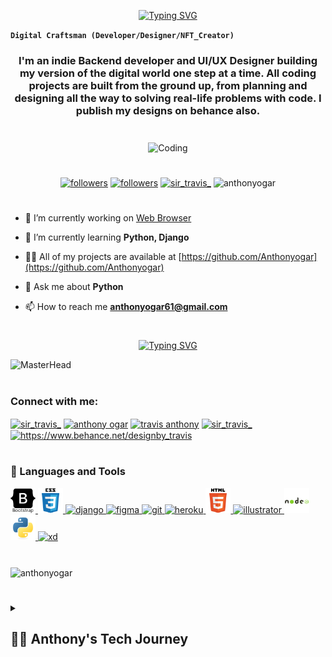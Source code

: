 <p align="center">
  <a href="https://git.io/typing-svg"><img src="https://readme-typing-svg.demolab.com?font=sofia+pro&weight=900&size=40&pause=1000&color=512F92&vCenter=true&width=1000&height=53&lines=Hi+%F0%9F%91%8B%2C+I'm+Anthony+Ogar+Odey%2C;A+passionate+backend+developer+from+Nigeria;And+also+an+experienced+UI%2FUX+Designer%2C;With+1%2Byears+of+coding%2C;and+5%2Byears+of+Designing+Beautiful+products" alt="Typing SVG" /></a>
</p>

**`Digital Craftsman (Developer/Designer/NFT_Creator)`**

<h3 align="center">I'm an indie Backend developer and UI/UX Designer building my version of the digital world one step at a time. All coding projects are built from the ground up, from planning and designing all the way to solving real-life problems with code.  I publish my designs on behance also.
</h3>

#

<!-- #  Hi 👋, I'm Anthony, A passionate backend developer from Nigeria -->

<p align="center">
  <img align="center"alt="Coding" width"300" src="https://camo.githubusercontent.com/cae12fddd9d6982901d82580bdf321d81fb299141098ca1c2d4891870827bf17/68747470733a2f2f6d69726f2e6d656469756d2e636f6d2f6d61782f313336302f302a37513379765349765f7430696f4a2d5a2e676966">
</p>

#

 <p align="center">
      <a href="https://github.com/Anthonyogar?tab=followers">
         <img alt="followers" title="Follow me on Github" src="https://custom-icon-badges.demolab.com/github/followers/Anthonyogar?color=B7ACE3&labelColor=512F92&style=for-the-badge&logo=person-add&label=Follow&logoColor=white"/></a>
      <a href="https://github.com/ForrestKnight?tab=followers">
         <img alt="followers" title="Follow me on Github" src="https://custom-icon-badges.demolab.com/github/followers/Anthonyogar?color=B7ACE3&labelColor=512F92&style=for-the-badge&logo=person-add&label=Follow&logoColor=white"/></a>
  <a href="https://twitter.com/sir_travis_" target="blank"><img src="https://img.shields.io/twitter/follow/sir_travis_?logo=twitter&color=B7ACE3&labelColor=512F92&style=for-the-badge" alt="sir_travis_" /></a>
  <img src="https://komarev.com/ghpvc/?username=anthonyogar&label=Profile%20views&color=B7ACE3&labelColor=512F92&style=for-the-badge" alt="anthonyogar" /> 
   </p>
   
 #  
 
- 🔭 I’m currently working on [Web Browser](https://github.com/Anthonyogar/Web-Browser)

- 🌱 I’m currently learning **Python, Django**

- 👨‍💻 All of my projects are available at [https://github.com/Anthonyogar](https://github.com/Anthonyogar)

- 💬 Ask me about **Python**

- 📫 How to reach me **anthonyogar61@gmail.com**

#

<p align="center">
  <a href="https://git.io/typing-svg"><img src="https://readme-typing-svg.demolab.com?font=Fira+Code&weight=900&size=90&pause=1000&color=FFFFFF&background=512F92&center=true&vCenter=true&width=2000&height=150&lines=%22Shaping+The+World+One+Code+At+A+Time%22" alt="Typing SVG" /></a>
</p>

![MasterHead](https://camo.githubusercontent.com/ba9f3bd30647e352a3f5e1e45eb45c6ec7bad6155cd16aaedf4a426738da0ca5/68747470733a2f2f696e646f616e616c79746963612e636f6d2f7374617469632f696d616765732f62616e6e6572722e676966)

#

<h3 align="left">Connect with me:</h3>
<p align="left">
<a href="https://twitter.com/sir_travis_" target="blank"><img align="center" src="https://raw.githubusercontent.com/rahuldkjain/github-profile-readme-generator/master/src/images/icons/Social/twitter.svg" alt="sir_travis_" height="30" width="40" /></a>
<a href="https://linkedin.com/in/anthony ogar" target="blank"><img align="center" src="https://raw.githubusercontent.com/rahuldkjain/github-profile-readme-generator/master/src/images/icons/Social/linked-in-alt.svg" alt="anthony ogar" height="30" width="40" /></a>
<a href="https://fb.com/travis anthony" target="blank"><img align="center" src="https://raw.githubusercontent.com/rahuldkjain/github-profile-readme-generator/master/src/images/icons/Social/facebook.svg" alt="travis anthony" height="30" width="40" /></a>
<a href="https://instagram.com/sir_travis_" target="blank"><img align="center" src="https://raw.githubusercontent.com/rahuldkjain/github-profile-readme-generator/master/src/images/icons/Social/instagram.svg" alt="sir_travis_" height="30" width="40" /></a>
<a href="https://www.behance.net/https://www.behance.net/designby_travis" target="blank"><img align="center" src="https://raw.githubusercontent.com/rahuldkjain/github-profile-readme-generator/master/src/images/icons/Social/behance.svg" alt="https://www.behance.net/designby_travis" height="30" width="40" /></a>
</p>



#
### 🧰 Languages and Tools
<p align="left"> <a href="https://getbootstrap.com" target="_blank" rel="noreferrer"> <img src="https://raw.githubusercontent.com/devicons/devicon/master/icons/bootstrap/bootstrap-plain-wordmark.svg" alt="bootstrap" width="40" height="40"/> </a> <a href="https://www.w3schools.com/css/" target="_blank" rel="noreferrer"> <img src="https://raw.githubusercontent.com/devicons/devicon/master/icons/css3/css3-original-wordmark.svg" alt="css3" width="40" height="40"/> </a> <a href="https://www.djangoproject.com/" target="_blank" rel="noreferrer"> <img src="https://cdn.worldvectorlogo.com/logos/django.svg" alt="django" width="40" height="40"/> </a> <a href="https://www.figma.com/" target="_blank" rel="noreferrer"> <img src="https://www.vectorlogo.zone/logos/figma/figma-icon.svg" alt="figma" width="40" height="40"/> </a> <a href="https://git-scm.com/" target="_blank" rel="noreferrer"> <img src="https://www.vectorlogo.zone/logos/git-scm/git-scm-icon.svg" alt="git" width="40" height="40"/> </a> <a href="https://heroku.com" target="_blank" rel="noreferrer"> <img src="https://www.vectorlogo.zone/logos/heroku/heroku-icon.svg" alt="heroku" width="40" height="40"/> </a> <a href="https://www.w3.org/html/" target="_blank" rel="noreferrer"> <img src="https://raw.githubusercontent.com/devicons/devicon/master/icons/html5/html5-original-wordmark.svg" alt="html5" width="40" height="40"/> </a> <a href="https://www.adobe.com/in/products/illustrator.html" target="_blank" rel="noreferrer"> <img src="https://www.vectorlogo.zone/logos/adobe_illustrator/adobe_illustrator-icon.svg" alt="illustrator" width="40" height="40"/> </a> <a href="https://nodejs.org" target="_blank" rel="noreferrer"> <img src="https://raw.githubusercontent.com/devicons/devicon/master/icons/nodejs/nodejs-original-wordmark.svg" alt="nodejs" width="40" height="40"/> </a> <a href="https://www.python.org" target="_blank" rel="noreferrer"> <img src="https://raw.githubusercontent.com/devicons/devicon/master/icons/python/python-original.svg" alt="python" width="40" height="40"/> </a> <a href="https://www.adobe.com/products/xd.html" target="_blank" rel="noreferrer"> <img src="https://cdn.worldvectorlogo.com/logos/adobe-xd.svg" alt="xd" width="40" height="40"/> </a> </p>

#

<p>
  <img align="center" src="https://streak-stats.demolab.com?user=Anthonyogar&theme=gruvbox&border_radius=4.5" alt="anthonyogar" />
</p>
<!-- ![GitHub Streak](https://streak-stats.demolab.com?user=Anhonyogar&theme=gruvbox&border_radius=4.5) -->

#

<details>
 <summary><h2>👨‍💻 Anthony's Tech Journey</h2></summary>
  I started my coding journey as a naive Real estate student with a passion to learn everything I could about this tech world - code, and designing And all the while, teaching myself "Python and UI/UX" with a dream to build my own app and server, but that soon got overshadowed by my desire to excel in Django. A desire that I am still pursuing, i just recently dropped out of my Real estate course to focus on computer science full time due too the stress i was facing in my department, Currently i dont't have permanent job but i usually get design gigs from small start-up's around my locality, my journey into tech was a self discovery experiment turn out i wasn't cut out for the cooperate world, But there's something that's always bothered me about my journey- abandoning my dream of building my own products that could be marketed on a large scale to work for other brands, but in the long run i know i'm still going to build those lovely ideas i put on my vision board 5 years ago.

#

### 📊 Legend

<p>
  <img align="left" src="https://github-readme-stats.vercel.app/api/top-langs?username=anthonyogar&show_icons=true&locale=en&layout=compact" alt="anthonyogar" />
  
  <img align="left" src="https://github-readme-stats.vercel.app/api?username=anthonyogar&show_icons=true&theme=gruvbox" alt="anthonyogar" />
</p>
 
